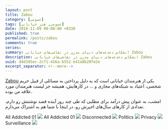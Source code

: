 ```yaml
---
layout: post
title: Zabou
category: [عمومی]
tags: [عمومی, هنر خیابانی]
date: 2016-11-09 00:08:00 +0330
published: true
permalink: /posts/zabou
comments: true
series:
summary: انعکاس دغدغه‌های دنیای مدرن در نقاشی‌های خیابانی Zabou
description: انعکاس دغدغه‌های دنیای مدرن در نقاشی‌های خیابانی Zabou
uuid: d4d345ec-2cf1-416a-b552-e41a8b20fe2e
excerpt_separator: <!--more--> 
---
```

[Zabou](http://zabou.me) یکی از هنرمندان خیابانی است که به دلیل پرداختن به مسائلی از قبیل حریم شخصی، اعتیاد به شبکه‌های مجازی و ... در کارهایش، همیشه جز لیست هنرمندان مورد علاقه من بوده.

امشب، به عنوان پیش درآمد برای مطلبی که طی چند روز آینده قصد نوشتنش رو دارم، تعدادی از کارهای سال‌های اخیرش رو، در اینجا با شما هم به اشتراک می‌ذارم.

<span class="ltr-direction center font-weight-bolder">All Addicted 01</span>
<img class="post-image image-responsive" src="https://theskn.github.io/assets/img/2016-11-09/zabou-all-addicted-01.png"/>
<span class="ltr-direction center font-weight-bolder">All Addicted 01</span>
<img class="post-image image-responsive" src="https://theskn.github.io/assets/img/2016-11-09/zabou-all-addicted-02.png"/>
<span class="ltr-direction center font-weight-bolder">Disconnected</span>
<img class="post-image image-responsive" src="https://theskn.github.io/assets/img/2016-11-09/zabou-disconnected.png"/>
<span class="ltr-direction center font-weight-bolder">Politics</span>
<img class="post-image image-responsive" src="https://theskn.github.io/assets/img/2016-11-09/zabou-politics.png"/>
<span class="ltr-direction center font-weight-bolder">Privacy</span>
<img class="post-image image-responsive" src="https://theskn.github.io/assets/img/2016-11-09/zabou-privacy.png"/>
<span class="ltr-direction center font-weight-bolder">Surveillance</span>
<img class="post-image image-responsive" src="https://theskn.github.io/assets/img/2016-11-09/zabou-surveillance.png"/>
